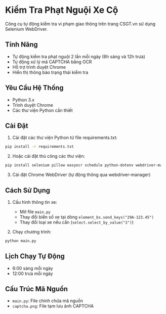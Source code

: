 # Kiểm Tra Phạt Nguội Xe Cộ

Công cụ tự động kiểm tra vi phạm giao thông trên trang CSGT.vn sử dụng Selenium WebDriver.

## Tính Năng

- Tự động kiểm tra phạt nguội 2 lần mỗi ngày (6h sáng và 12h trưa)
- Tự động xử lý mã CAPTCHA bằng OCR
- Hỗ trợ trình duyệt Chrome
- Hiển thị thông báo trạng thái kiểm tra

## Yêu Cầu Hệ Thống

- Python 3.x
- Trình duyệt Chrome
- Các thư viện Python cần thiết

## Cài Đặt

1. Cài đặt các thư viện Python từ file requirements.txt:
```bash
pip install -r requirements.txt
```

2. Hoặc cài đặt thủ công các thư viện:
```bash
pip install selenium pillow easyocr schedule python-dotenv webdriver-manager
```

3. Cài đặt Chrome WebDriver (tự động thông qua webdriver-manager)

## Cách Sử Dụng

1. Cấu hình thông tin xe:
   - Mở file `main.py`
   - Thay đổi biển số xe tại dòng `element_bs.send_keys("29A-123.45")`
   - Thay đổi loại xe nếu cần (`select.select_by_value("2")`)

2. Chạy chương trình:
```bash
python main.py
```

## Lịch Chạy Tự Động

- 6:00 sáng mỗi ngày
- 12:00 trưa mỗi ngày

## Cấu Trúc Mã Nguồn

- `main.py`: File chính chứa mã nguồn
- `captcha.png`: File tạm lưu ảnh CAPTCHA